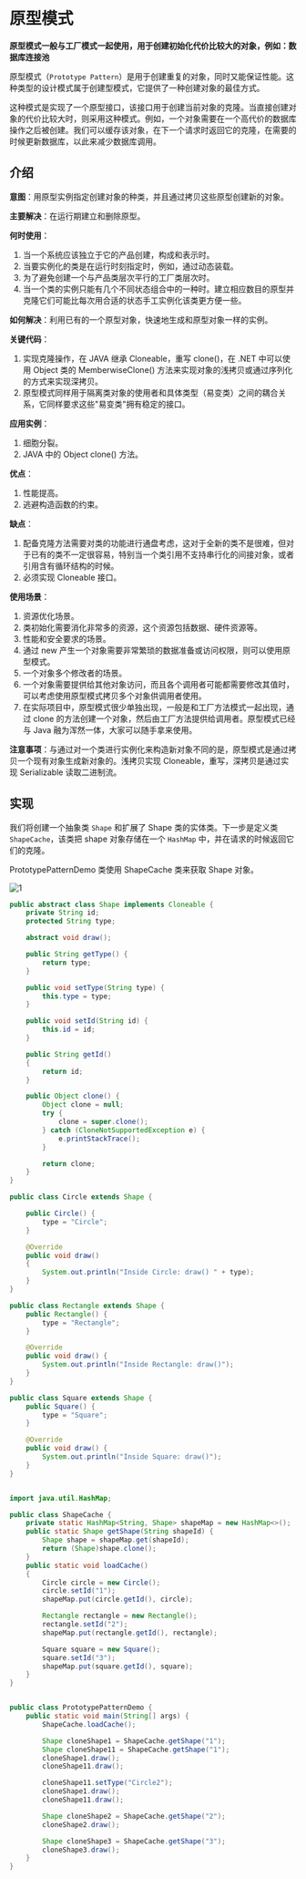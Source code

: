 # 原型模式

**原型模式一般与工厂模式一起使用，用于创建初始化代价比较大的对象，例如：数据库连接池**

原型模式（`Prototype Pattern`）是用于创建重复的对象，同时又能保证性能。这种类型的设计模式属于创建型模式，它提供了一种创建对象的最佳方式。

这种模式是实现了一个原型接口，该接口用于创建当前对象的克隆。当直接创建对象的代价比较大时，则采用这种模式。例如，一个对象需要在一个高代价的数据库操作之后被创建。我们可以缓存该对象，在下一个请求时返回它的克隆，在需要的时候更新数据库，以此来减少数据库调用。

## 介绍

**意图**：用原型实例指定创建对象的种类，并且通过拷贝这些原型创建新的对象。

**主要解决**：在运行期建立和删除原型。

**何时使用**： 
  1. 当一个系统应该独立于它的产品创建，构成和表示时。 
  1. 当要实例化的类是在运行时刻指定时，例如，通过动态装载。 
  1. 为了避免创建一个与产品类层次平行的工厂类层次时。 
  1. 当一个类的实例只能有几个不同状态组合中的一种时。建立相应数目的原型并克隆它们可能比每次用合适的状态手工实例化该类更方便一些。

**如何解决**：利用已有的一个原型对象，快速地生成和原型对象一样的实例。

**关键代码**： 
  1. 实现克隆操作，在 JAVA 继承 Cloneable，重写 clone()，在 .NET 中可以使用 Object 类的 MemberwiseClone() 方法来实现对象的浅拷贝或通过序列化的方式来实现深拷贝。 
  1. 原型模式同样用于隔离类对象的使用者和具体类型（易变类）之间的耦合关系，它同样要求这些"易变类"拥有稳定的接口。

**应用实例**： 
  1. 细胞分裂。 
  1. JAVA 中的 Object clone() 方法。

**优点**： 
  1. 性能提高。 
  1. 逃避构造函数的约束。

**缺点**： 
  1. 配备克隆方法需要对类的功能进行通盘考虑，这对于全新的类不是很难，但对于已有的类不一定很容易，特别当一个类引用不支持串行化的间接对象，或者引用含有循环结构的时候。 
  1. 必须实现 Cloneable 接口。

**使用场景**： 
  1. 资源优化场景。 
  1. 类初始化需要消化非常多的资源，这个资源包括数据、硬件资源等。 
  1. 性能和安全要求的场景。 
  1. 通过 new 产生一个对象需要非常繁琐的数据准备或访问权限，则可以使用原型模式。 
  1. 一个对象多个修改者的场景。
  1. 一个对象需要提供给其他对象访问，而且各个调用者可能都需要修改其值时，可以考虑使用原型模式拷贝多个对象供调用者使用。 
  1. 在实际项目中，原型模式很少单独出现，一般是和工厂方法模式一起出现，通过 clone 的方法创建一个对象，然后由工厂方法提供给调用者。原型模式已经与 Java 融为浑然一体，大家可以随手拿来使用。

**注意事项**：与通过对一个类进行实例化来构造新对象不同的是，原型模式是通过拷贝一个现有对象生成新对象的。浅拷贝实现 Cloneable，重写，深拷贝是通过实现 Serializable 读取二进制流。

## 实现

我们将创建一个抽象类 `Shape` 和扩展了 Shape 类的实体类。下一步是定义类 `ShapeCache`，该类把 shape 对象存储在一个 `HashMap` 中，并在请求的时候返回它们的克隆。

PrototypePatternDemo 类使用 ShapeCache 类来获取 Shape 对象。

![1](http://cdn.go99.top/docs/other/designpattern/prototype1.png-mark)

```java
public abstract class Shape implements Cloneable {
    private String id;
    protected String type;

    abstract void draw();

    public String getType() {
        return type;
    }

    public void setType(String type) {
        this.type = type;
    }

    public void setId(String id) {
        this.id = id;
    }

    public String getId()
    {
        return id;
    }

    public Object clone() {
        Object clone = null;
        try {
            clone = super.clone();
        } catch (CloneNotSupportedException e) {
            e.printStackTrace();
        }

        return clone;
    }
}

public class Circle extends Shape {

    public Circle() {
        type = "Circle";
    }

    @Override
    public void draw()
    {
        System.out.println("Inside Circle: draw() " + type);
    }
}

public class Rectangle extends Shape {
    public Rectangle() {
        type = "Rectangle";
    }

    @Override
    public void draw() {
        System.out.println("Inside Rectangle: draw()");
    }
}

public class Square extends Shape {
    public Square() {
        type = "Square";
    }

    @Override
    public void draw() {
        System.out.println("Inside Square: draw()");
    }
}


import java.util.HashMap;

public class ShapeCache {
    private static HashMap<String, Shape> shapeMap = new HashMap<>();
    public static Shape getShape(String shapeId) {
        Shape shape = shapeMap.get(shapeId);
        return (Shape)shape.clone();
    }
    public static void loadCache()
    {
        Circle circle = new Circle();
        circle.setId("1");
        shapeMap.put(circle.getId(), circle);

        Rectangle rectangle = new Rectangle();
        rectangle.setId("2");
        shapeMap.put(rectangle.getId(), rectangle);

        Square square = new Square();
        square.setId("3");
        shapeMap.put(square.getId(), square);
    }
}


public class PrototypePatternDemo {
    public static void main(String[] args) {
        ShapeCache.loadCache();

        Shape cloneShape1 = ShapeCache.getShape("1");
        Shape cloneShape11 = ShapeCache.getShape("1");
        cloneShape1.draw();
        cloneShape11.draw();

        cloneShape11.setType("Circle2");
        cloneShape1.draw();
        cloneShape11.draw();

        Shape cloneShape2 = ShapeCache.getShape("2");
        cloneShape2.draw();

        Shape cloneShape3 = ShapeCache.getShape("3");
        cloneShape3.draw();
    }
}
```